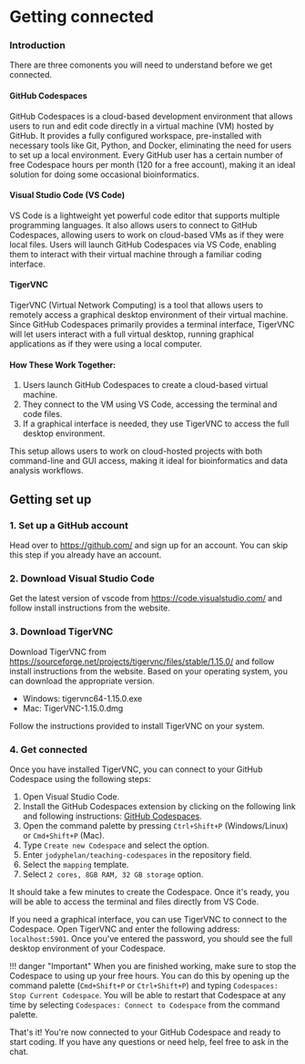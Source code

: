# Getting connected

### Introduction

There are three comonents you will need to understand before we get connected.

####  GitHub Codespaces

GitHub Codespaces is a cloud-based development environment that allows users to run and edit code directly in a virtual machine (VM) hosted by GitHub. It provides a fully configured workspace, pre-installed with necessary tools like Git, Python, and Docker, eliminating the need for users to set up a local environment. Every GitHub user has a certain number of free Codespace hours per month (120 for a free account), making it an ideal solution for doing some occasional bioinformatics. 

#### Visual Studio Code (VS Code)

VS Code is a lightweight yet powerful code editor that supports multiple programming languages. It also allows users to connect to GitHub Codespaces, allowing users to work on cloud-based VMs as if they were local files.
Users will launch GitHub Codespaces via VS Code, enabling them to interact with their virtual machine through a familiar coding interface.

#### TigerVNC

TigerVNC (Virtual Network Computing) is a tool that allows users to remotely access a graphical desktop environment of their virtual machine. Since GitHub Codespaces primarily provides a terminal interface, TigerVNC will let users interact with a full virtual desktop, running graphical applications as if they were using a local computer.

#### How These Work Together:

1. Users launch GitHub Codespaces to create a cloud-based virtual machine.
2. They connect to the VM using VS Code, accessing the terminal and code files.
3. If a graphical interface is needed, they use TigerVNC to access the full desktop environment.

This setup allows users to work on cloud-hosted projects with both command-line and GUI access, making it ideal for bioinformatics and data analysis workflows.


## Getting set up

### 1. Set up a GitHub account

Head over to https://github.com/ and sign up for an account. You can skip this step if you already have an account.

### 2. Download Visual Studio Code

Get the latest version of vscode from https://code.visualstudio.com/ and follow install instructions from the website.

### 3. Download TigerVNC 

Download TigerVNC from https://sourceforge.net/projects/tigervnc/files/stable/1.15.0/ and follow install instructions from the website. Based on your operating system, you can download the appropriate version.

- Windows: tigervnc64-1.15.0.exe
- Mac: TigerVNC-1.15.0.dmg

Follow the instructions provided to install TigerVNC on your system.

### 4. Get connected

Once you have installed TigerVNC, you can connect to your GitHub Codespace using the following steps:

1. Open Visual Studio Code.
2. Install the GitHub Codespaces extension by clicking on the following link and following instructions: [GitHub Codespaces](https://marketplace.visualstudio.com/items?itemName=GitHub.codespaces).
3. Open the command palette by pressing `Ctrl+Shift+P` (Windows/Linux) or `Cmd+Shift+P` (Mac).
4. Type `Create new Codespace` and select the option.
5. Enter `jodyphelan/teaching-codespaces` in the repository field.
6. Select the `mapping` template.
7. Select `2 cores, 8GB RAM, 32 GB storage` option.

It should take a few minutes to create the Codespace. Once it's ready, you will be able to access the terminal and files directly from VS Code.

If you need a graphical interface, you can use TigerVNC to connect to the Codespace. Open TigerVNC and enter the following address: `localhost:5901`. Once you've entered the password, you should see the full desktop environment of your Codespace.

!!! danger "Important"
    When you are finished working, make sure to stop the Codespace to using up your free hours. You can do this by opening up the command palette (`Cmd+Shift+P` or `Ctrl+Shift+P`) and typing `Codespaces: Stop Current Codespace`. You will be able to restart that Codespace at any time by selecting `Codespaces: Connect to Codespace` from the command palette.

That's it! You're now connected to your GitHub Codespace and ready to start coding. If you have any questions or need help, feel free to ask in the chat.